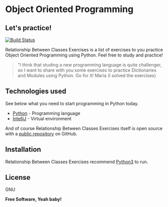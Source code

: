 # Object Oriented Programming
## Let's practice!

[![Build Status](https://travis-ci.org/joemccann/dillinger.svg?branch=master)](https://travis-ci.org/joemccann/dillinger)

Relationship Between Classes Exercises is a list of exercises to you practice Object Oriented Programming using Python. Feel free to study and practice!

> "I think that studing a new programming language is 
> quite challenger, so I want to share with you some exercises 
> to practice Dictionaries and Modules using Python. 
> Go for it!
> Maria (I solved the exercises)

## Technologies used

See below what you need to start programming in Python today.

- [Python](https://www.python.org/downloads/) - Programming language
- [IntelliJ](https://www.jetbrains.com/pt-br/idea/download/) - Virtual environment

And of course Relationship Between Classes Exercises itself is open source with a [public repository](https://github.com/nandafachini/Relationship-Between-Classes.git)
 on GitHub.

## Installation

Relationship Between Classes Exercises recommend [Python3](https://www.python.org/) to run.

## License

GNU

**Free Software, Yeah baby!**
